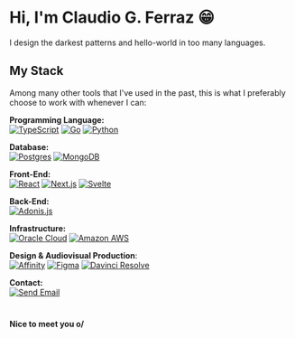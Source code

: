 # Hi, I'm Claudio G. Ferraz 😁

I design the darkest patterns and hello-world in too many languages.

## My Stack

Among many other tools that I've used in the past, this is what I preferably choose to work with whenever I can:

**Programming Language:**  
[![TypeScript](https://img.shields.io/badge/TypeScript-3178C6?style=for-the-badge&logo=typescript&logoColor=white)](#)
[![Go](https://img.shields.io/badge/Go-3178C6?style=for-the-badge&logo=go&logoColor=white)](#)
[![Python](https://img.shields.io/badge/Python-3776AB?style=for-the-badge&logo=python&logoColor=white)](#)  

**Database:**  
[![Postgres](https://img.shields.io/badge/Postgres-003545?style=for-the-badge&logo=postgresql&logoColor=white)](#)
[![MongoDB](https://img.shields.io/badge/MongoDB-47A248?style=for-the-badge&logo=mongodb&logoColor=white)](#)

**Front-End:**  
[![React](https://img.shields.io/badge/React-61DAFB?style=for-the-badge&logo=react&logoColor=black)](#)
[![Next.js](https://img.shields.io/badge/Next.js-000000?style=for-the-badge&logo=nextdotjs&logoColor=white)](#)
[![Svelte](https://img.shields.io/badge/Svelte-FF3E00?style=for-the-badge&logo=svelte&logoColor=white)](#)  

**Back-End:**  
[![Adonis.js](https://img.shields.io/badge/Adonis-5A45FF?style=for-the-badge&logo=adonisjs&logoColor=white)](#)

**Infrastructure:**  
[![Oracle Cloud](https://img.shields.io/badge/Oracle%20Cloud-C74634?style=for-the-badge&logo=oracle&logoColor=white)](#)
[![Amazon AWS](https://img.shields.io/badge/AWS-232F3E?style=for-the-badge&logo=amazonaws&logoColor=white)](#)  

**Design & Audiovisual Production**:  
[![Affinity](https://img.shields.io/badge/Affinity-000000?style=for-the-badge&logo=affinity&logoColor=white)](#)
[![Figma](https://img.shields.io/badge/Figma-F24E1E?style=for-the-badge&logo=figma&logoColor=white)](#)
[![Davinci Resolve](https://img.shields.io/badge/Davinci%20Resolve-232F3E?style=for-the-badge&logo=davinci-resolve&logoColor=white)](#)

**Contact:**  
[![Send Email](https://img.shields.io/badge/Send_Email-EA4335?style=for-the-badge&logo=gmail&logoColor=white)](mailto:contact@claudioferraz.com "Send me an email.")  

#

**Nice to meet you o/**
